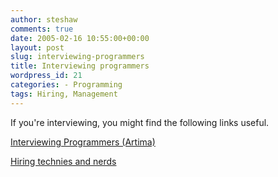 ```yaml
---
author: steshaw
comments: true
date: 2005-02-16 10:55:00+00:00
layout: post
slug: interviewing-programmers
title: Interviewing programmers
wordpress_id: 21
categories: - Programming
tags: Hiring, Management
---
```


If you're interviewing, you might find the following links useful.

[Interviewing Programmers (Artima)](http://www.artima.com/wbc/interprogP.html)

[Hiring technies and nerds](http://www.itconversations.com/shows/detail392.html)
